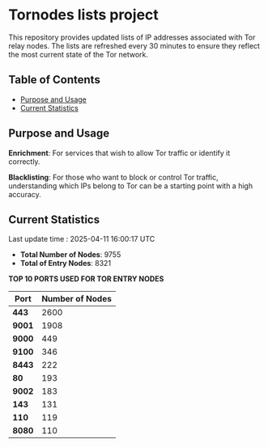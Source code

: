 # Tornodes lists project

This repository provides updated lists of IP addresses associated with Tor relay nodes. The lists are refreshed every 30 minutes to ensure they reflect the most current state of the Tor network.

## Table of Contents

- [Purpose and Usage](#purpose-and-usage)
- [Current Statistics](#current-statistics)


## Purpose and Usage

**Enrichment**: For services that wish to allow Tor traffic or identify it correctly.

**Blacklisting**: For those who want to block or control Tor traffic, understanding which IPs belong to Tor can be a starting point with a high accuracy.

## Current Statistics

Last update time : 2025-04-11 16:00:17 UTC

- **Total Number of Nodes**: 9755
- **Total of Entry Nodes**: 8321

**TOP 10 PORTS USED FOR TOR ENTRY NODES**

| **Port** | **Number of Nodes** |
|------|-----------------|
| **443**   | 2600  |
| **9001**   | 1908  |
| **9000**   | 449  |
| **9100**   | 346  |
| **8443**   | 222  |
| **80**   | 193  |
| **9002**   | 183  |
| **143**   | 131  |
| **110**   | 119  |
| **8080**   | 110  |

